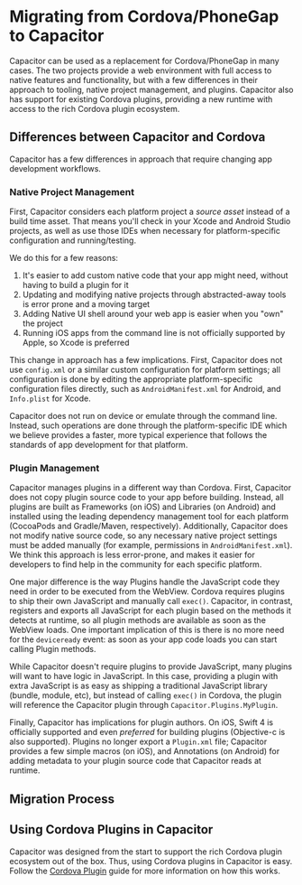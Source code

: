 # Migrating from Cordova/PhoneGap to Capacitor

Capacitor can be used as a replacement for Cordova/PhoneGap in many cases. The two projects provide a web environment with full access to native features and functionality, but with a few differences in their approach to tooling, native project management, and plugins. Capacitor also has support for existing Cordova plugins, providing a new runtime with access to the rich Cordova plugin ecosystem.

## Differences between Capacitor and Cordova

Capacitor has a few differences in approach that require changing app development workflows.

### Native Project Management

First, Capacitor considers each platform project a _source asset_ instead of a build time asset. That means you'll check in your Xcode and Android Studio projects, as well as use those IDEs when necessary for platform-specific configuration and running/testing.

We do this for a few reasons:

 1. It's easier to add custom native code that your app might need, without having to build a plugin for it
 2. Updating and modifying native projects through abstracted-away tools is error prone and a moving target
 3. Adding Native UI shell around your web app is easier when you "own" the project
 4. Running iOS apps from the command line is not officially supported by Apple, so Xcode is preferred

This change in approach has a few implications. First, Capacitor does not use `config.xml` or a similar custom configuration for platform settings; all configuration is done by editing the appropriate platform-specific configuration files directly, such as `AndroidManifest.xml` for Android, and `Info.plist` for Xcode.

Capacitor does not run on device or emulate through the command line. Instead, such operations are done through the platform-specific IDE which we believe provides a faster, more typical experience that follows the standards of app development for that platform.

### Plugin Management

Capacitor manages plugins in a different way than Cordova. First, Capacitor does not copy plugin source code to your app before building. Instead, all plugins are built as Frameworks (on iOS) and Libraries (on Android) and installed using the leading dependency management tool for each platform (CocoaPods and Gradle/Maven, respectively). Additionally, Capacitor does not modify native source code, so any necessary native project settings must be added manually (for example, permissions in `AndroidManifest.xml`). We think this approach is less error-prone, and makes it easier for developers to find help in the community for each specific platform.

One major difference is the way Plugins handle the JavaScript code they need in order to be executed from the WebView. Cordova requires plugins to ship their own JavaScript and manually call `exec()`. Capacitor, in contrast, registers and exports all JavaScript for each plugin based on the methods it detects at runtime, so all plugin methods are available as soon as the WebView loads. One important implication of this is there is no more need for the `deviceready` event: as soon as your app code loads you can start calling Plugin methods.

While Capacitor doesn't require plugins to provide JavaScript, many plugins will want to have logic in JavaScript. In this case, providing a plugin with extra JavaScript is as easy as shipping a traditional JavaScript library (bundle, module, etc), but instead of calling `exec()` in Cordova, the plugin will reference the Capacitor plugin through `Capacitor.Plugins.MyPlugin`.

Finally, Capacitor has implications for plugin authors. On iOS, Swift 4 is officially supported and even _preferred_ for building plugins (Objective-c is also supported). Plugins no longer export a `Plugin.xml` file; Capacitor provides a few simple macros (on iOS), and Annotations (on Android) for adding metadata to your plugin source code that Capacitor reads at runtime.

## Migration Process

## Using Cordova Plugins in Capacitor

Capacitor was designed from the start to support the rich Cordova plugin ecosystem out of the box. Thus, using Cordova plugins in Capacitor is easy. Follow the [Cordova Plugin]() guide for more information on how this works.